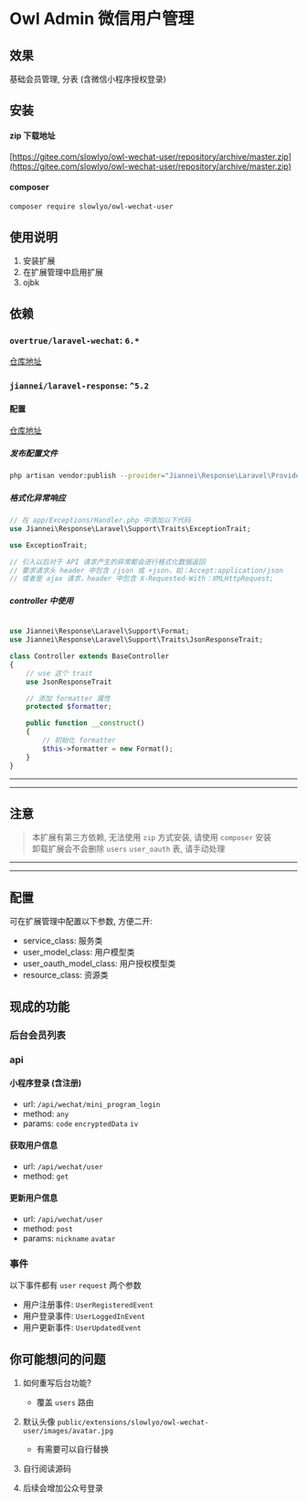 # Owl Admin 微信用户管理

## 效果

基础会员管理, 分表 (含微信小程序授权登录)

## 安装

#### zip 下载地址

[https://gitee.com/slowlyo/owl-wechat-user/repository/archive/master.zip](https://gitee.com/slowlyo/owl-wechat-user/repository/archive/master.zip)

#### composer

```bash
composer require slowlyo/owl-wechat-user
```

## 使用说明

1. 安装扩展
2. 在扩展管理中启用扩展
3. ojbk

## 依赖

### `overtrue/laravel-wechat`: `6.*`
[仓库地址](https://github.com/overtrue/laravel-wechat)

### `jiannei/laravel-response`: `^5.2`

#### 配置

[仓库地址](https://github.com/jiannei/laravel-response)

##### 发布配置文件

```bash
php artisan vendor:publish --provider="Jiannei\Response\Laravel\Providers\LaravelServiceProvider"
```

##### 格式化异常响应

```php
// 在 app/Exceptions/Handler.php 中添加以下代码
use Jiannei\Response\Laravel\Support\Traits\ExceptionTrait;

use ExceptionTrait;

// 引入以后对于 API 请求产生的异常都会进行格式化数据返回
// 要求请求头 header 中包含 /json 或 +json，如：Accept:application/json
// 或者是 ajax 请求，header 中包含 X-Requested-With：XMLHttpRequest;
```

##### controller 中使用

```php

use Jiannei\Response\Laravel\Support\Format;
use Jiannei\Response\Laravel\Support\Traits\JsonResponseTrait;

class Controller extends BaseController
{
    // use 这个 trait
    use JsonResponseTrait

    // 添加 formatter 属性
    protected $formatter;

    public function __construct()
    {
        // 初始化 formatter
        $this->formatter = new Format();
    }
}
```


***
***

## 注意

> 本扩展有第三方依赖, 无法使用 `zip` 方式安装, 请使用 `composer` 安装 <br>
> 卸载扩展会不会删除 `users` `user_oauth` 表, 请手动处理

***
***

## 配置

可在扩展管理中配置以下参数, 方便二开:

- service_class: 服务类
- user_model_class: 用户模型类
- user_oauth_model_class: 用户授权模型类
- resource_class: 资源类

## 现成的功能

### 后台会员列表

### api

#### 小程序登录 (含注册)

- url: `/api/wechat/mini_program_login`
- method: `any`
- params: `code` `encryptedData` `iv`

#### 获取用户信息

- url: `/api/wechat/user`
- method: `get`

#### 更新用户信息

- url: `/api/wechat/user`
- method: `post`
- params: `nickname` `avatar`

### 事件

以下事件都有 `user` `request` 两个参数

- 用户注册事件: `UserRegisteredEvent`
- 用户登录事件: `UserLoggedInEvent`
- 用户更新事件: `UserUpdatedEvent`

## 你可能想问的问题

1. 如何重写后台功能?
    - 覆盖 `users` 路由

2. 默认头像 `public/extensions/slowlyo/owl-wechat-user/images/avatar.jpg`
    - 有需要可以自行替换

3. 自行阅读源码
4. 后续会增加公众号登录
